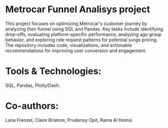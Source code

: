 # Metrocar Funnel Analisys project
This project focuses on optimizing Metrocar's customer journey by analyzing their funnel using SQL and Pandas. Key tasks include identifying drop-offs, evaluating platform-specific performance, analyzing age group behavior, and exploring ride request patterns for potential surge pricing. The repository includes code, visualizations, and actionable recommendations for improving user conversion and engagement.

# Tools & Technologies:
SQL, Pandas, Plotly/Dash.

# Co-authors:
Lana Frenzel, Claire Briatore, Prudensy Opit, Rama Al Homsi
